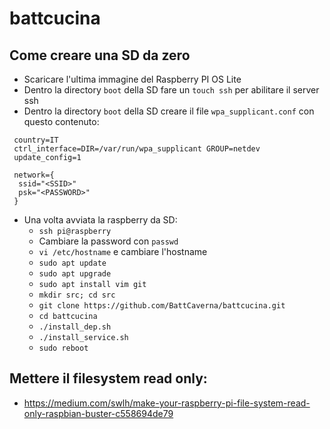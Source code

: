 # battcucina

## Come creare una SD da zero

 - Scaricare l'ultima immagine del Raspberry PI OS Lite
 - Dentro la directory `boot` della SD fare un `touch ssh` per abilitare il server ssh
 - Dentro la directory `boot` della SD creare il file `wpa_supplicant.conf` con questo contenuto:
```
 country=IT
 ctrl_interface=DIR=/var/run/wpa_supplicant GROUP=netdev
 update_config=1

 network={
  ssid="<SSID>"
  psk="<PASSWORD>"
 }
```
 
 - Una volta avviata la raspberry da SD:
   - `ssh pi@raspberry`
   - Cambiare la password con `passwd`
   - `vi /etc/hostname` e cambiare l'hostname
   - `sudo apt update`
   - `sudo apt upgrade`
   - `sudo apt install vim git`
   - `mkdir src; cd src`
   - `git clone https://github.com/BattCaverna/battcucina.git`
   - `cd battcucina`
   - `./install_dep.sh`
   - `./install_service.sh`
   - `sudo reboot`
   
## Mettere il filesystem read only:
 - https://medium.com/swlh/make-your-raspberry-pi-file-system-read-only-raspbian-buster-c558694de79
